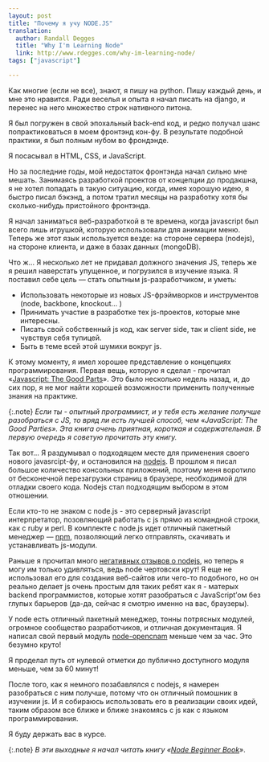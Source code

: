 ```yaml
---
layout: post
title: "Почему я учу NODE.JS"
translation:
  author: Randall Degges
  title: "Why I'm Learning Node"
  link: http://www.rdegges.com/why-im-learning-node/
tags: ["javascript"]

---
```


Как многие (если не все), знают, я пишу на python. Пишу каждый день, и мне это
нравится. Ради веселья и  опыта я начал писать на django, и перенес на него
множество строк нативного питона.

Я был погружен в свой эпохальный back-end код, и редко получал шанс
попрактиковаться в моем фронтэнд кон-фу. В результате подобной практики, я был
полным нубом во фрондэнде.

Я посасывал в HTML, CSS,  и JavaScript.

Но за последние годы, мой недостаток фронтэнда начал сильно мне мешать. Занимаясь
разработкой проектов от концепции до продакшна, я не хотел попадать в такую
ситуацию, когда, имея хорошую идею, я быстро писал бэкэнд, а потом тратил месяцы
на разработку хотя бы сколько-нибудь пристойного фронтэнда.

Я начал заниматься веб-разработкой в те времена, когда javascript был всего
лишь игрушкой, которую использовали для анимации меню. Теперь же этот язык
используется везде: на стороне сервера (nodejs), на стороне клиента, и даже
в базах данных (mongoDB).

Что ж... Я несколько лет не придавал должного значения JS, теперь же я решил
наверстать упущенное, и погрузился в изучение языка. Я поставил себе цель — стать
опытным js-разработчиком, и уметь:

- Использовать некоторые из новых JS-фрэймворков и инструментов (node, backbone, knockout... )
- Принимать участие в разработке тех js-проектов, которые мне интересны.
- Писать свой собственный js код, как server side, так и client side, не чувствуя себя тупицей.
- Быть в теме всей этой шумихи вокруг js.

К этому моменту, я имел хорошее представление о концепциях программирования.
Первая вещь, которую я сделал - прочитал «[Javascript: The Good Parts][1]». Это
было несколько недель назад, и, до сих пор, я не мог найти хорошей возможности
применить полученные знания на практике.

{:.note}
_Если ты - опытный программист, и у тебя есть желание получше разобраться
с JS, то вряд ли есть лучшей способ, чем «JavaScript: The Good Parties».
Эта книга очень приятная, короткая и содержательная. В первую очередь я советую
прочитать эту книгу._

Так вот… Я раздумывал о подходящем месте для применения своего нового javasrcipt-фу,
и остановился на [nodejs][2]. В прошлом я писал большое количество консольных
приложений, поэтому меня воротило от бесконечной перезагрузки страниц в браузере,
необходимой для отладки своего кода. Nodejs стал подходящим выбором в этом отношении.

Если кто-то не знаком с node.js - это серверный javascript интерпретатор,
позовляющий работать с js прямо из командной строки, как с ruby и perl. В комплекте
с node.js идет отличный пакетный менеджер — [npm][3], позволяющий легко отправлять,
скачивать и устанавливать js-модули.

Раньше я прочитал много [негативных отзывов о nodejs][4], но теперь я могу им
только удивляться, ведь node чертовски крут! Я еще не использовал его для создания
веб-сайтов или чего-то подобного, но он реально делает js очень простым для
таких ребят как я - матерых backend программистов, которые хотят разобраться
с JavaScript’ом без глупых барьеров (да-да, сейчас я смотрю именно на вас, браузеры).

У node есть отличный пакетный менеджер, тонны потрясных модулей, огромное
сообщество разработчиков, и отличная документация. Я написал свой первый модуль
[node-opencnam][5] меньше чем за час. Это безумно круто!

Я проделал путь от нулевой отметки до публично доступного модуля меньше, чем
за 60 минут!

После того, как я немного позабавлялся с nodejs, я намерен разобраться
с ним получше, потому что он отличный помошник в изучении js. И я собираюсь
использовать его в реализации своих идей, таким образом все ближе и ближе
знакомясь с js как с языком программирования.

Я буду держать вас в курсе.

{:.note}
_В эти выходные я начал читать книгу «[Node Beginner Book][6]»_.


[1]: http://www.amazon.com/gp/product/0596517742/ref=as_li_ss_tl?ie=UTF8&amp;tag=rdegges-20&amp;linkCode=as2&amp;camp=1789&amp;creative=390957&amp;creativeASIN=0596517742
[2]: http://nodejs.org/
[3]: http://npmjs.org/
[4]: http://teddziuba.com/2011/10/node-js-is-cancer.html
[5]: https://github.com/telephonyresearch/node-opencnam
[6]: http://www.nodebeginner.org/